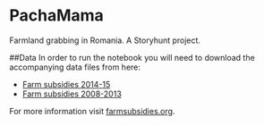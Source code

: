 # PachaMama
Farmland grabbing in Romania. A Storyhunt project.

##Data
In order to run the notebook you will need to download the accompanying data files from here:
- [Farm subsidies 2014-15](http://data.farmsubsidy.org/index.html?prefix=next/)
- [Farm subsidies 2008-2013](http://data.farmsubsidy.org/index.html)

For more information visit [farmsubsidies.org](http://farmsubsidy.openspending.org/).
